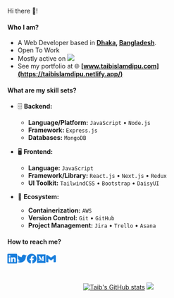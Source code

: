 Hi there 👋!

#### Who I am?

- A Web Developer based in **[Dhaka](https://en.wikipedia.org/wiki/Dhaka), [Bangladesh](https://en.wikipedia.org/wiki/Bangladesh)**.
- Open To Work
- Mostly active on <a href="https://www.linkedin.com/in/taibislamdipu/" target="_blank"><img src="https://cdn-icons-png.flaticon.com/512/174/174857.png" height=20></a>
- See my portfolio at 🌐 **[www.taibislamdipu.com](https://taibislamdipu.netlify.app/)**

#### What are my skill sets?

- 🗄️ **Backend:**

  - **Language/Platform:** `JavaScript` • `Node.js`
  - **Framework:** `Express.js`
  - **Databases:** `MongoDB`

- 🖥 **Frontend:**

  - **Language:** `JavaScript`
  - **Framework/Library:** `React.js` • `Next.js` • `Redux`
  - **UI Toolkit:** `TailwindCSS` • `Bootstrap` • `DaisyUI`

- 🎡 **Ecosystem:**
  - **Containerization:** `AWS`
  - **Version Control:** `Git` • `GitHub`
  - **Project Management:** `Jira` • `Trello` • `Asana`

#### How to reach me?

<a href="https://www.linkedin.com/in/taibislamdipu">
  <img align="left" alt="LinkedIn" width="22px" src="./assets/linkedin.svg" />
</a>

<a href="https://twitter.com/taibislamdipu">
  <img align="left" alt="Twitter" width="22px" src="./assets/twitter.svg" />
</a>

<a href="https://www.facebook.com/taibislamdipu">
  <img align="left" alt="Facebook" width="22px" src="./assets/facebook.svg" />
</a>

<a href="https://medium.com/@taibislamdipu">
  <img align="left" alt="Medium" width="22px" src="./assets/medium.svg" />
</a>

<a href="mailto:mailtaibislam@gmail.com">
  <img align="left" alt="Mail" width="22px" src="./assets/gmail.svg" />
</a>

<br/>
<br/>
<br/>

<p align="center">
<a href="http://www.github.com/taibislamdipu"><img src="https://github-readme-stats.vercel.app/api?username=taibislamdipu&show_icons=true&hide=&count_private=true&title_color=3382ed&text_color=ffffff&icon_color=3382ed&bg_color=1c1917&hide_border=true&show_icons=true" alt="Taib's GitHub stats" /></a>
<a href="http://www.github.com/taibislamdipu"><img src="https://github-readme-streak-stats.herokuapp.com/?user=taibislamdipu&stroke=ffffff&background=1c1917&ring=0891b2&fire=0891b2&currStreakNum=ffffff&currStreakLabel=0891b2&sideNums=ffffff&sideLabels=ffffff&dates=ffffff&hide_border=true" /></a>
 </p>
